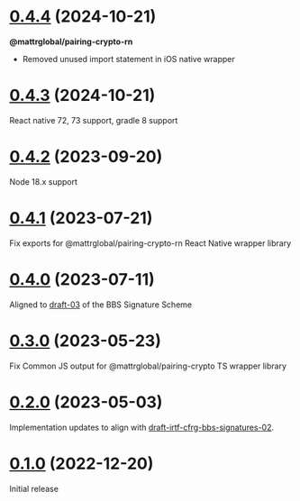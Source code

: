 # [0.4.4](https://github.com/mattrglobal/pairing_crypto/compare/0.4.2...0.4.3) (2024-10-21)

**@mattrglobal/pairing-crypto-rn**

- Removed unused import statement in iOS native wrapper

# [0.4.3](https://github.com/mattrglobal/pairing_crypto/compare/0.4.2...0.4.3) (2024-10-21)

React native 72, 73 support, gradle 8 support

# [0.4.2](https://github.com/mattrglobal/pairing_crypto/compare/0.4.1...0.4.2) (2023-09-20)

Node 18.x support

# [0.4.1](https://github.com/mattrglobal/pairing_crypto/compare/0.4.0...0.4.1) (2023-07-21)

Fix exports for @mattrglobal/pairing-crypto-rn React Native wrapper library

# [0.4.0](https://github.com/mattrglobal/pairing_crypto/compare/0.4.0...0.3.0) (2023-07-11)

Aligned to [draft-03](https://datatracker.ietf.org/doc/draft-irtf-cfrg-bbs-signatures/03/) of the BBS Signature Scheme

# [0.3.0](https://github.com/mattrglobal/pairing_crypto/compare/0.3.0...0.2.0) (2023-05-23)

Fix Common JS output for @mattrglobal/pairing-crypto TS wrapper library

# [0.2.0](https://github.com/mattrglobal/pairing_crypto/compare/0.2.0...0.1.0) (2023-05-03)

Implementation updates to align with [draft-irtf-cfrg-bbs-signatures-02](https://datatracker.ietf.org/doc/draft-irtf-cfrg-bbs-signatures/).

# [0.1.0](https://github.com/mattrglobal/pairing_crypto/compare/0.1.0...master) (2022-12-20)

Initial release
